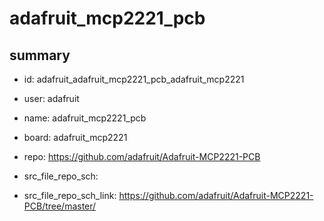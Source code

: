 # adafruit_mcp2221_pcb
 
## summary 
* id: adafruit_adafruit_mcp2221_pcb_adafruit_mcp2221
* user: adafruit
* name: adafruit_mcp2221_pcb
* board: adafruit_mcp2221
* repo: https://github.com/adafruit/Adafruit-MCP2221-PCB



* src_file_repo_sch: 
* src_file_repo_sch_link: https://github.com/adafruit/Adafruit-MCP2221-PCB/tree/master/






